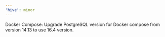 ```yaml
---
'hive': minor
---
```


Docker Compose: Upgrade PostgreSQL version for Docker compose from version 14.13 to use 16.4
version.
